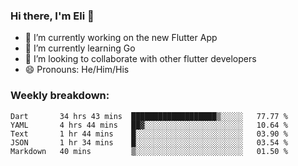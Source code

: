 ### Hi there, I'm Eli 👋
- 🔭 I’m currently working on the new Flutter App
- 🌱 I’m currently learning Go
- 🦄 I’m looking to collaborate with other flutter developers
- 😄 Pronouns: He/Him/His

### Weekly breakdown:
<!--START_SECTION:waka-->
```text
Dart       34 hrs 43 mins  ███████████████████▒░░░░░   77.77 % 
YAML       4 hrs 44 mins   ██▓░░░░░░░░░░░░░░░░░░░░░░   10.64 % 
Text       1 hr 44 mins    █░░░░░░░░░░░░░░░░░░░░░░░░   03.90 % 
JSON       1 hr 34 mins    █░░░░░░░░░░░░░░░░░░░░░░░░   03.54 % 
Markdown   40 mins         ▒░░░░░░░░░░░░░░░░░░░░░░░░   01.50 % 
```
<!--END_SECTION:waka-->

